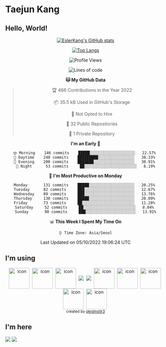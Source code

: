 # Taejun Kang

## Hello, World!


<div align="center">
  
  [![EslerKang's GitHub stats](https://github-readme-stats.vercel.app/api?username=EslerKang&count_private=true&theme=vision-friendly-dark)](https://github.com/eslerkang)
  
  [![Top Langs](https://github-readme-stats.vercel.app/api/top-langs/?username=eslerkang&hide=shell&layout=compact)](https://github.com/eslerkang)
  
  <!--START_SECTION:waka-->
![Profile Views](http://img.shields.io/badge/Profile%20Views-4-blue)

![Lines of code](https://img.shields.io/badge/From%20Hello%20World%20I%27ve%20Written-94%20Thousand%20lines%20of%20code-blue)

**🐱 My GitHub Data** 

> 🏆 466 Contributions in the Year 2022
 > 
> 📦 35.5 kB Used in GitHub's Storage 
 > 
> 🚫 Not Opted to Hire
 > 
> 📜 32 Public Repositories 
 > 
> 🔑 1 Private Repository 
 > 
**I'm an Early 🐤** 

```text
🌞 Morning    146 commits    █████░░░░░░░░░░░░░░░░░░░░   22.57% 
🌆 Daytime    248 commits    █████████░░░░░░░░░░░░░░░░   38.33% 
🌃 Evening    200 commits    ███████░░░░░░░░░░░░░░░░░░   30.91% 
🌙 Night      53 commits     ██░░░░░░░░░░░░░░░░░░░░░░░   8.19%

```
📅 **I'm Most Productive on Monday** 

```text
Monday       131 commits    █████░░░░░░░░░░░░░░░░░░░░   20.25% 
Tuesday      82 commits     ███░░░░░░░░░░░░░░░░░░░░░░   12.67% 
Wednesday    89 commits     ███░░░░░░░░░░░░░░░░░░░░░░   13.76% 
Thursday     130 commits    █████░░░░░░░░░░░░░░░░░░░░   20.09% 
Friday       73 commits     ██░░░░░░░░░░░░░░░░░░░░░░░   11.28% 
Saturday     52 commits     ██░░░░░░░░░░░░░░░░░░░░░░░   8.04% 
Sunday       90 commits     ███░░░░░░░░░░░░░░░░░░░░░░   13.91%

```


📊 **This Week I Spent My Time On** 

```text
⌚︎ Time Zone: Asia/Seoul

```


 Last Updated on 05/10/2022 19:06:24 UTC
<!--END_SECTION:waka-->
</div>
  
## I'm using
<div align="center">
  <img src="https://techstack-generator.vercel.app/swift-icon.svg" alt="icon" width="65" height="65" align="center"/>&nbsp;
  <img src="https://techstack-generator.vercel.app/js-icon.svg" alt="icon" width="65" height="65" align="center"/>&nbsp;
  <img src="https://techstack-generator.vercel.app/ts-icon.svg" alt="icon" width="65" height="65" align="center" />&nbsp;
  <img src="https://img.shields.io/badge/NestJS-000000?style=flat-square&logo=Nestjs&logoColor=red" align="center"/>&nbsp;
  <img src="https://img.shields.io/badge/Python-5175A7?style=flat-square&logo=Python&logoColor=white" align="center"/>&nbsp;
  <img src="https://techstack-generator.vercel.app/restapi-icon.svg" alt="icon" width="65" height="65" align="center" />&nbsp;
  <img src="https://techstack-generator.vercel.app/mysql-icon.svg" alt="icon" width="65" height="65"  align="center"/>&nbsp;
  <img src="https://techstack-generator.vercel.app/aws-icon.svg" alt="icon" width="65" height="65" align="center" />&nbsp;
  <img src="https://techstack-generator.vercel.app/docker-icon.svg" alt="icon" width="65" height="65" align="center" />&nbsp;
  <img src="https://techstack-generator.vercel.app/github-icon.svg" alt="icon" width="65" height="65" align="center" />&nbsp;
</div>

<div align="center">
  <sub>created by <a href="https://github.com/qkrdmstlr3/techstack-generator" target="_blank">qkrdmstlr3</a></sub>
</div>

<!--
<a><img src="https://img.shields.io/badge/Javascript-F0DF3E?style=flat-square&logo=Javascript&logoColor=white"/></a>
-->
<!--
<a><img src="https://img.shields.io/badge/Typescript-5175A7?style=flat-square&logo=Typescript&logoColor=white"/></a>
-->


## I'm here
<a href="https://velog.io/@eslerkang" target="_blank"><img src="https://img.shields.io/badge/Velog-20c997?style=flat-square&logo=Vimeo&logoColor=white"/></a>
<a href="mailto:eslerkang@gmail.com" target="_blank"><img src="https://img.shields.io/badge/Gmail-B54A3A?style=flat-square&logo=Gmail&logoColor=white"/></a>
